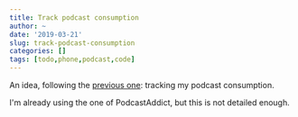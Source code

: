 ```yaml
---
title: Track podcast consumption
author: ~
date: '2019-03-21'
slug: track-podcast-consumption
categories: []
tags: [todo,phone,podcast,code]
---
```


An idea, following the [previous one](/2019/03/21/phone-app-to-record-usage/): tracking my podcast consumption.

I'm already using the one of PodcastAddict, but this is not detailed enough.

